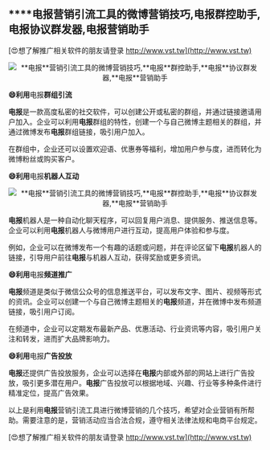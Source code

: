 ## ****电报**营销引流工具的微博营销技巧,**电报**群控助手,**电报**协议群发器,**电报**营销助手**

[😍想了解推广相关软件的朋友请登录 http://www.vst.tw](http://www.vst.tw)

 <center><img src="https://vst.tw/MP4/tuiguang/png/4.png" alt="**电报**营销引流工具的微博营销技巧,**电报**群控助手,**电报**协议群发器,**电报**营销助手"></center>

**😄利用**电报**群组引流**

**电报**是一款高度私密的社交软件，可以创建公开或私密的群组，并通过链接邀请用户加入。企业可以利用**电报**群组的特性，创建一个与自己微博主题相关的群组，并通过微博发布**电报**群组链接，吸引用户加入。

在群组中，企业还可以设置欢迎语、优惠券等福利，增加用户参与度，进而转化为微博粉丝或购买客户。

**😄利用**电报**机器人互动**

 <center><img src="https://vst.tw/MP4/tuiguang/png/7.png" alt="**电报**营销引流工具的微博营销技巧,**电报**群控助手,**电报**协议群发器,**电报**营销助手"></center>

**电报**机器人是一种自动化聊天程序，可以回复用户消息、提供服务、推送信息等。企业可以利用**电报**机器人与微博用户进行互动，提高用户体验和参与度。

例如，企业可以在微博发布一个有趣的话题或问题，并在评论区留下**电报**机器人的链接，引导用户前往**电报**与机器人互动，获得奖励或更多资讯。

**😄利用**电报**频道推广**

**电报**频道是类似于微信公众号的信息推送平台，可以发布文字、图片、视频等形式的资讯。企业可以创建一个与自己微博主题相关的**电报**频道，并在微博中发布频道链接，吸引用户订阅。

在频道中，企业可以定期发布最新产品、优惠活动、行业资讯等内容，吸引用户关注和转发，进而扩大品牌影响力。

**😄利用**电报**广告投放**

**电报**还提供广告投放服务，企业可以选择在**电报**内部或外部的网站上进行广告投放，吸引更多潜在用户。**电报**广告投放可以根据地域、兴趣、行业等多种条件进行精准定位，提高广告效果。

以上是利用**电报**营销引流工具进行微博营销的几个技巧，希望对企业营销有所帮助。需要注意的是，营销活动应当合法合规，遵守相关法律法规和电商平台规定。

[😍想了解推广相关软件的朋友请登录 http://www.vst.tw](http://www.vst.tw)



